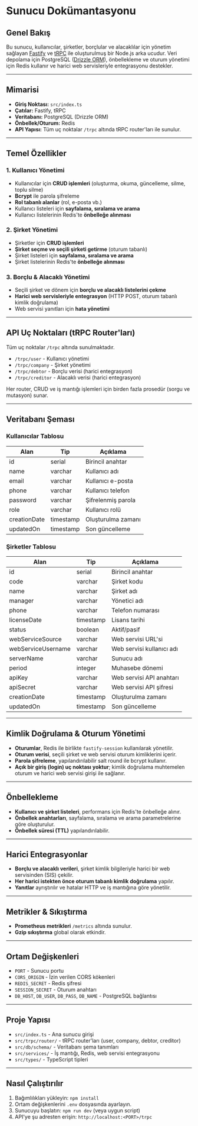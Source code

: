 # Sunucu Dokümantasyonu

## Genel Bakış

Bu sunucu, kullanıcılar, şirketler, borçlular ve alacaklılar için yönetim sağlayan [Fastify](https://www.fastify.io/) ve [tRPC](https://trpc.io/) ile oluşturulmuş bir Node.js arka ucudur. Veri depolama için PostgreSQL ([Drizzle ORM](https://orm.drizzle.team/)), önbellekleme ve oturum yönetimi için Redis kullanır ve harici web servisleriyle entegrasyonu destekler.

---

## Mimarisi

- **Giriş Noktası:** `src/index.ts`
- **Çatılar:** Fastify, tRPC
- **Veritabanı:** PostgreSQL (Drizzle ORM)
- **Önbellek/Oturum:** Redis
- **API Yapısı:** Tüm uç noktalar `/trpc` altında tRPC router'ları ile sunulur.

---

## Temel Özellikler

### 1. Kullanıcı Yönetimi

- Kullanıcılar için **CRUD işlemleri** (oluşturma, okuma, güncelleme, silme, toplu silme)
- **Bcrypt** ile parola şifreleme
- **Rol tabanlı alanlar** (rol, e-posta vb.)
- Kullanıcı listeleri için **sayfalama, sıralama ve arama**
- Kullanıcı listelerinin Redis'te **önbelleğe alınması**

### 2. Şirket Yönetimi

- Şirketler için **CRUD işlemleri**
- **Şirket seçme ve seçili şirketi getirme** (oturum tabanlı)
- Şirket listeleri için **sayfalama, sıralama ve arama**
- Şirket listelerinin Redis'te **önbelleğe alınması**

### 3. Borçlu & Alacaklı Yönetimi

- Seçili şirket ve dönem için **borçlu ve alacaklı listelerini çekme**
- **Harici web servisleriyle entegrasyon** (HTTP POST, oturum tabanlı kimlik doğrulama)
- Web servisi yanıtları için **hata yönetimi**

---

## API Uç Noktaları (tRPC Router'ları)

Tüm uç noktalar `/trpc` altında sunulmaktadır.

- `/trpc/user` - Kullanıcı yönetimi
- `/trpc/company` - Şirket yönetimi
- `/trpc/debtor` - Borçlu verisi (harici entegrasyon)
- `/trpc/creditor` - Alacaklı verisi (harici entegrasyon)

Her router, CRUD ve iş mantığı işlemleri için birden fazla prosedür (sorgu ve mutasyon) sunar.

---

## Veritabanı Şeması

### Kullanıcılar Tablosu

| Alan         | Tip       | Açıklama           |
| ------------ | --------- | ------------------ |
| id           | serial    | Birincil anahtar   |
| name         | varchar   | Kullanıcı adı      |
| email        | varchar   | Kullanıcı e-posta  |
| phone        | varchar   | Kullanıcı telefon  |
| password     | varchar   | Şifrelenmiş parola |
| role         | varchar   | Kullanıcı rolü     |
| creationDate | timestamp | Oluşturulma zamanı |
| updatedOn    | timestamp | Son güncelleme     |

### Şirketler Tablosu

| Alan               | Tip       | Açıklama                  |
| ------------------ | --------- | ------------------------- |
| id                 | serial    | Birincil anahtar          |
| code               | varchar   | Şirket kodu               |
| name               | varchar   | Şirket adı                |
| manager            | varchar   | Yönetici adı              |
| phone              | varchar   | Telefon numarası          |
| licenseDate        | timestamp | Lisans tarihi             |
| status             | boolean   | Aktif/pasif               |
| webServiceSource   | varchar   | Web servisi URL'si        |
| webServiceUsername | varchar   | Web servisi kullanıcı adı |
| serverName         | varchar   | Sunucu adı                |
| period             | integer   | Muhasebe dönemi           |
| apiKey             | varchar   | Web servisi API anahtarı  |
| apiSecret          | varchar   | Web servisi API şifresi   |
| creationDate       | timestamp | Oluşturulma zamanı        |
| updatedOn          | timestamp | Son güncelleme            |

---

## Kimlik Doğrulama & Oturum Yönetimi

- **Oturumlar**, Redis ile birlikte `fastify-session` kullanılarak yönetilir.
- **Oturum verisi**, seçili şirket ve web servisi oturum kimliklerini içerir.
- **Parola şifreleme**, yapılandırılabilir salt round ile bcrypt kullanır.
- **Açık bir giriş (login) uç noktası yoktur**; kimlik doğrulama muhtemelen oturum ve harici web servisi girişi ile sağlanır.

---

## Önbellekleme

- **Kullanıcı ve şirket listeleri**, performans için Redis'te önbelleğe alınır.
- **Önbellek anahtarları**, sayfalama, sıralama ve arama parametrelerine göre oluşturulur.
- **Önbellek süresi (TTL)** yapılandırılabilir.

---

## Harici Entegrasyonlar

- **Borçlu ve alacaklı verileri**, şirket kimlik bilgileriyle harici bir web servisinden (SIS) çekilir.
- **Her harici istekten önce oturum tabanlı kimlik doğrulama** yapılır.
- **Yanıtlar** ayrıştırılır ve hatalar HTTP ve iş mantığına göre yönetilir.

---

## Metrikler & Sıkıştırma

- **Prometheus metrikleri** `/metrics` altında sunulur.
- **Gzip sıkıştırma** global olarak etkindir.

---

## Ortam Değişkenleri

- `PORT` - Sunucu portu
- `CORS_ORIGIN` - İzin verilen CORS kökenleri
- `REDIS_SECRET` - Redis şifresi
- `SESSION_SECRET` - Oturum anahtarı
- `DB_HOST`, `DB_USER`, `DB_PASS`, `DB_NAME` - PostgreSQL bağlantısı

---

## Proje Yapısı

- `src/index.ts` - Ana sunucu girişi
- `src/trpc/router/` - tRPC router'ları (user, company, debtor, creditor)
- `src/db/schema/` - Veritabanı şema tanımları
- `src/services/` - İş mantığı, Redis, web servisi entegrasyonu
- `src/types/` - TypeScript tipleri

---

## Nasıl Çalıştırılır

1. Bağımlılıkları yükleyin: `npm install`
2. Ortam değişkenlerini `.env` dosyasında ayarlayın.
3. Sunucuyu başlatın: `npm run dev` (veya uygun script)
4. API'ye şu adresten erişin: `http://localhost:<PORT>/trpc`
